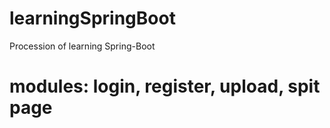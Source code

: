 # learningSpringBoot
Procession of learning Spring-Boot
# modules: login, register, upload, spit page
